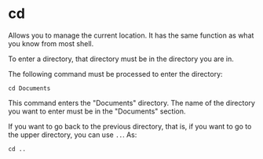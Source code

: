 # cd

Allows you to manage the current location. It has the same function as what you know from most shell.

To enter a directory, that directory must be in the directory you are in.

The following command must be processed to enter the directory:
```
cd Documents
```
This command enters the "Documents" directory. The name of the directory you want to enter must be in the "Documents" section.

If you want to go back to the previous directory, that is, if you want to go to the upper directory, you can use ``..``. As:
```
cd ..
```
